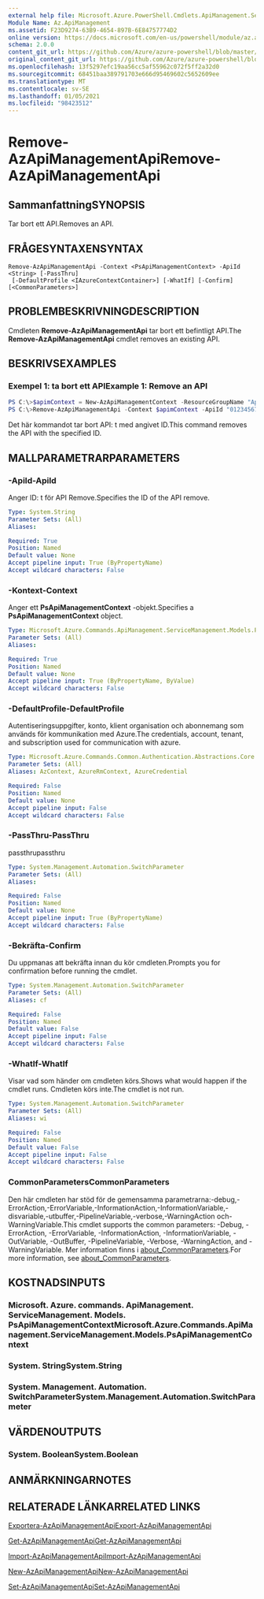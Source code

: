 ```yaml
---
external help file: Microsoft.Azure.PowerShell.Cmdlets.ApiManagement.ServiceManagement.dll-Help.xml
Module Name: Az.ApiManagement
ms.assetid: F23D9274-63B9-4654-897B-6E84757774D2
online version: https://docs.microsoft.com/en-us/powershell/module/az.apimanagement/remove-azapimanagementapi
schema: 2.0.0
content_git_url: https://github.com/Azure/azure-powershell/blob/master/src/ApiManagement/ApiManagement/help/Remove-AzApiManagementApi.md
original_content_git_url: https://github.com/Azure/azure-powershell/blob/master/src/ApiManagement/ApiManagement/help/Remove-AzApiManagementApi.md
ms.openlocfilehash: 13f5297efc19aa56cc5af55962c072f5ff2a32d0
ms.sourcegitcommit: 68451baa389791703e666d95469602c5652609ee
ms.translationtype: MT
ms.contentlocale: sv-SE
ms.lasthandoff: 01/05/2021
ms.locfileid: "98423512"
---
```

# <span data-ttu-id="34dce-101">Remove-AzApiManagementApi</span><span class="sxs-lookup"><span data-stu-id="34dce-101">Remove-AzApiManagementApi</span></span>

## <span data-ttu-id="34dce-102">Sammanfattning</span><span class="sxs-lookup"><span data-stu-id="34dce-102">SYNOPSIS</span></span>
<span data-ttu-id="34dce-103">Tar bort ett API.</span><span class="sxs-lookup"><span data-stu-id="34dce-103">Removes an API.</span></span>

## <span data-ttu-id="34dce-104">FRÅGESYNTAXEN</span><span class="sxs-lookup"><span data-stu-id="34dce-104">SYNTAX</span></span>

```
Remove-AzApiManagementApi -Context <PsApiManagementContext> -ApiId <String> [-PassThru]
 [-DefaultProfile <IAzureContextContainer>] [-WhatIf] [-Confirm] [<CommonParameters>]
```

## <span data-ttu-id="34dce-105">PROBLEMBESKRIVNING</span><span class="sxs-lookup"><span data-stu-id="34dce-105">DESCRIPTION</span></span>
<span data-ttu-id="34dce-106">Cmdleten **Remove-AzApiManagementApi** tar bort ett befintligt API.</span><span class="sxs-lookup"><span data-stu-id="34dce-106">The **Remove-AzApiManagementApi** cmdlet removes an existing API.</span></span>

## <span data-ttu-id="34dce-107">BESKRIVS</span><span class="sxs-lookup"><span data-stu-id="34dce-107">EXAMPLES</span></span>

### <span data-ttu-id="34dce-108">Exempel 1: ta bort ett API</span><span class="sxs-lookup"><span data-stu-id="34dce-108">Example 1: Remove an API</span></span>
```powershell
PS C:\>$apimContext = New-AzApiManagementContext -ResourceGroupName "Api-Default-WestUS" -ServiceName "contoso"
PS C:\>Remove-AzApiManagementApi -Context $apimContext -ApiId "0123456789"
```

<span data-ttu-id="34dce-109">Det här kommandot tar bort API: t med angivet ID.</span><span class="sxs-lookup"><span data-stu-id="34dce-109">This command removes the API with the specified ID.</span></span>

## <span data-ttu-id="34dce-110">MALLPARAMETRAR</span><span class="sxs-lookup"><span data-stu-id="34dce-110">PARAMETERS</span></span>

### <span data-ttu-id="34dce-111">-ApiId</span><span class="sxs-lookup"><span data-stu-id="34dce-111">-ApiId</span></span>
<span data-ttu-id="34dce-112">Anger ID: t för API Remove.</span><span class="sxs-lookup"><span data-stu-id="34dce-112">Specifies the ID of the API remove.</span></span>

```yaml
Type: System.String
Parameter Sets: (All)
Aliases:

Required: True
Position: Named
Default value: None
Accept pipeline input: True (ByPropertyName)
Accept wildcard characters: False
```

### <span data-ttu-id="34dce-113">-Kontext</span><span class="sxs-lookup"><span data-stu-id="34dce-113">-Context</span></span>
<span data-ttu-id="34dce-114">Anger ett **PsApiManagementContext** -objekt.</span><span class="sxs-lookup"><span data-stu-id="34dce-114">Specifies a **PsApiManagementContext** object.</span></span>

```yaml
Type: Microsoft.Azure.Commands.ApiManagement.ServiceManagement.Models.PsApiManagementContext
Parameter Sets: (All)
Aliases:

Required: True
Position: Named
Default value: None
Accept pipeline input: True (ByPropertyName, ByValue)
Accept wildcard characters: False
```

### <span data-ttu-id="34dce-115">-DefaultProfile</span><span class="sxs-lookup"><span data-stu-id="34dce-115">-DefaultProfile</span></span>
<span data-ttu-id="34dce-116">Autentiseringsuppgifter, konto, klient organisation och abonnemang som används för kommunikation med Azure.</span><span class="sxs-lookup"><span data-stu-id="34dce-116">The credentials, account, tenant, and subscription used for communication with azure.</span></span>

```yaml
Type: Microsoft.Azure.Commands.Common.Authentication.Abstractions.Core.IAzureContextContainer
Parameter Sets: (All)
Aliases: AzContext, AzureRmContext, AzureCredential

Required: False
Position: Named
Default value: None
Accept pipeline input: False
Accept wildcard characters: False
```

### <span data-ttu-id="34dce-117">-PassThru</span><span class="sxs-lookup"><span data-stu-id="34dce-117">-PassThru</span></span>
<span data-ttu-id="34dce-118">passthru</span><span class="sxs-lookup"><span data-stu-id="34dce-118">passthru</span></span>

```yaml
Type: System.Management.Automation.SwitchParameter
Parameter Sets: (All)
Aliases:

Required: False
Position: Named
Default value: None
Accept pipeline input: True (ByPropertyName)
Accept wildcard characters: False
```

### <span data-ttu-id="34dce-119">-Bekräfta</span><span class="sxs-lookup"><span data-stu-id="34dce-119">-Confirm</span></span>
<span data-ttu-id="34dce-120">Du uppmanas att bekräfta innan du kör cmdleten.</span><span class="sxs-lookup"><span data-stu-id="34dce-120">Prompts you for confirmation before running the cmdlet.</span></span>

```yaml
Type: System.Management.Automation.SwitchParameter
Parameter Sets: (All)
Aliases: cf

Required: False
Position: Named
Default value: False
Accept pipeline input: False
Accept wildcard characters: False
```

### <span data-ttu-id="34dce-121">-WhatIf</span><span class="sxs-lookup"><span data-stu-id="34dce-121">-WhatIf</span></span>
<span data-ttu-id="34dce-122">Visar vad som händer om cmdleten körs.</span><span class="sxs-lookup"><span data-stu-id="34dce-122">Shows what would happen if the cmdlet runs.</span></span>
<span data-ttu-id="34dce-123">Cmdleten körs inte.</span><span class="sxs-lookup"><span data-stu-id="34dce-123">The cmdlet is not run.</span></span>

```yaml
Type: System.Management.Automation.SwitchParameter
Parameter Sets: (All)
Aliases: wi

Required: False
Position: Named
Default value: False
Accept pipeline input: False
Accept wildcard characters: False
```

### <span data-ttu-id="34dce-124">CommonParameters</span><span class="sxs-lookup"><span data-stu-id="34dce-124">CommonParameters</span></span>
<span data-ttu-id="34dce-125">Den här cmdleten har stöd för de gemensamma parametrarna:-debug,-ErrorAction,-ErrorVariable,-InformationAction,-InformationVariable,-disvariable,-utbuffer,-PipelineVariable,-verbose,-WarningAction och-WarningVariable.</span><span class="sxs-lookup"><span data-stu-id="34dce-125">This cmdlet supports the common parameters: -Debug, -ErrorAction, -ErrorVariable, -InformationAction, -InformationVariable, -OutVariable, -OutBuffer, -PipelineVariable, -Verbose, -WarningAction, and -WarningVariable.</span></span> <span data-ttu-id="34dce-126">Mer information finns i [about_CommonParameters](http://go.microsoft.com/fwlink/?LinkID=113216).</span><span class="sxs-lookup"><span data-stu-id="34dce-126">For more information, see [about_CommonParameters](http://go.microsoft.com/fwlink/?LinkID=113216).</span></span>

## <span data-ttu-id="34dce-127">KOSTNADS</span><span class="sxs-lookup"><span data-stu-id="34dce-127">INPUTS</span></span>

### <span data-ttu-id="34dce-128">Microsoft. Azure. commands. ApiManagement. ServiceManagement. Models. PsApiManagementContext</span><span class="sxs-lookup"><span data-stu-id="34dce-128">Microsoft.Azure.Commands.ApiManagement.ServiceManagement.Models.PsApiManagementContext</span></span>

### <span data-ttu-id="34dce-129">System. String</span><span class="sxs-lookup"><span data-stu-id="34dce-129">System.String</span></span>

### <span data-ttu-id="34dce-130">System. Management. Automation. SwitchParameter</span><span class="sxs-lookup"><span data-stu-id="34dce-130">System.Management.Automation.SwitchParameter</span></span>

## <span data-ttu-id="34dce-131">VÄRDEN</span><span class="sxs-lookup"><span data-stu-id="34dce-131">OUTPUTS</span></span>

### <span data-ttu-id="34dce-132">System. Boolean</span><span class="sxs-lookup"><span data-stu-id="34dce-132">System.Boolean</span></span>

## <span data-ttu-id="34dce-133">ANMÄRKNINGAR</span><span class="sxs-lookup"><span data-stu-id="34dce-133">NOTES</span></span>

## <span data-ttu-id="34dce-134">RELATERADE LÄNKAR</span><span class="sxs-lookup"><span data-stu-id="34dce-134">RELATED LINKS</span></span>

[<span data-ttu-id="34dce-135">Exportera-AzApiManagementApi</span><span class="sxs-lookup"><span data-stu-id="34dce-135">Export-AzApiManagementApi</span></span>](./Export-AzApiManagementApi.md)

[<span data-ttu-id="34dce-136">Get-AzApiManagementApi</span><span class="sxs-lookup"><span data-stu-id="34dce-136">Get-AzApiManagementApi</span></span>](./Get-AzApiManagementApi.md)

[<span data-ttu-id="34dce-137">Import-AzApiManagementApi</span><span class="sxs-lookup"><span data-stu-id="34dce-137">Import-AzApiManagementApi</span></span>](./Import-AzApiManagementApi.md)

[<span data-ttu-id="34dce-138">New-AzApiManagementApi</span><span class="sxs-lookup"><span data-stu-id="34dce-138">New-AzApiManagementApi</span></span>](./New-AzApiManagementApi.md)

[<span data-ttu-id="34dce-139">Set-AzApiManagementApi</span><span class="sxs-lookup"><span data-stu-id="34dce-139">Set-AzApiManagementApi</span></span>](./Set-AzApiManagementApi.md)


